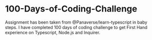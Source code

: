 # 100-Days-of-Coding-Challenge
 Assignment has been taken from @Panaverse/learn-typescript in baby steps. I have completed 100 days of coding challenge to get First Hand experience on Typescript, Node.js and Inquirer.
